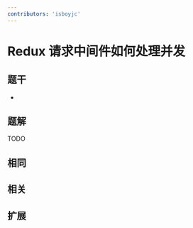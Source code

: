 ```yaml
---
contributors: 'isboyjc'
---
```


# Redux 请求中间件如何处理并发


## 题干

- 



## 题解

<!-- ::: details 点我查看题解 -->

  TODO

<!-- ::: -->



## 相同


## 相关


## 扩展

